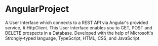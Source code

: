 # AngularProject
A User Interface which connects to a REST API via Angular's provided service, # HttpClient. This User Interface enables you to GET, POST and DELETE prospects in a Database. Developed with the help of Microsoft's Strongly-typed language, TypeScript, HTML, CSS, and JavaScript. 

